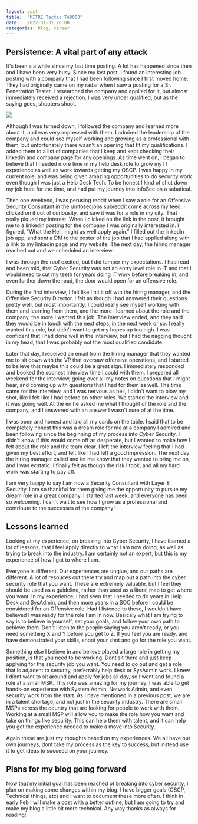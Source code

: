 ```yaml
---
layout: post
title:  "MITRE Tactic TA0003"
date:   2022-01-31 20:00
categories: blog, career
---
```


## Persistence: A vital part of any attack

It's been a a while since my last time posting. A lot has happened since then and I have been very busy. Since my last post, I found an interesting job posting with a company that I had been following since I first moved home. They had originally came on my radar when I saw a posting for a Sr. Penetration Tester. I researched the company and applied for it, but almost immediately received a rejection. I was very under qualified, but as the saying goes, shooters shoot.

<img src="/assets/memes/shooters-shoot.png">

Although I was turned down, I followed the company and learned more about it, and was very impressed with them. I admired the leadership of the company and could see myself working and growing as a professional with them, but unfortunately there wasn't an opening that fit my qualifications. I added them to a list of companies that I keep and kept checking their linkedin and company page for any openings. As time went on, I began to believe that I needed more time in my help desk role to grow my IT experience as well as work towards getting my OSCP. I was happy in my current role, and was being given amazing opportunities to do security work even though I was just a Help Desk Tech. To be honest I kind of shut down my job hunt for the time, and had put my journey into InfoSec on a sabatical.

Then one weekend, I was perusing reddit when I saw a role for an Offensive Security Consultant in the r/infosecjobs subreddit come across my feed. I clicked on it out of curiousity, and saw it was for a role in my city. That really piqued my interest. When I clicked on the link in the post, it brought me to a linkedin posting for the company I was originally interested in. I figured, "What the Hell, might as well apply again." I filled out the linkedin job app, and sent a DM to the poster of the job that I had applied along with a link to my linkedin page and my website. The next day, the hiring manager reached out and we scheduled an interview.

I was through the roof excited, but I did temper my expectations. I had read and been told, that Cyber Security was not an entry level role in IT and that I would need to cut my teeth for years doing IT work before breaking in, and even further down the road, the door would open for an offensive role.

During the first interview, I felt like I hit it off wth the hiring manager, and the Offensive Security Director. I felt as though I had answered their questions pretty well, but most importantly, I could really see myself working with them and learning from them, and the more I learned about the role and the company, the more I wanted this job. The interview ended, and they said they would be in touch with the next steps, in the next week or so. I really wanted this role, but didn't want to get my hopes up too high. I was confident that I had done well in the interview, but I had the nagging thought in my head, that I was probably not the most qualified candidate.

Later that day, I received an email from the hiring manager that they wanted me to sit down with the VP that oversaw offensive operations, and I started to believe that maybe this could be a great sign. I immediately responded and booked the soonest interview time I could with them. I prepared all weekend for the interview, going over all my notes on questions that I might hear, and coming up with questions that I had for them as well. The time came for the interview, and I was nervous as hell, I didn't want to blow my shot, like I felt like I had before on other roles. We started the interview and it was going well. At the en he asked me what I thought of the role and the company, and I answered with an answer I wasn't sure of at the time.

I was open and honest and laid all my cards on the table. I said that to be completely honest this was a dream role for me at a company I admired and been following since the beginning of my process into Cyber Security. I didn't know if this would come off as desperate, but I wanted to make how I felt about the role and the team clear. I left the interview feeling that I had given my best effort, and felt like I had left a good impression. The next day the hiring manager called and let me know that they wanted to bring me on, and I was ecstatic. I finally felt as though the risk I took, and all my hard work was starting to pay off.

I am very happy to say I am now a Security Consultant  with Layer 8 Security. I am so thankful for them giving me the opportunity to pursue my dream role in a great company. I started last week, and everyone has been so welcoming. I can't wait to see how I grow as a professional and contribute to the successes of the company!

## Lessons learned

Looking at my experience, on breaking into Cyber Security, I have learned a lot of lessons, that I feel apply directly to what I am now doing, as well as trying to break into the industry. I am certainly not an expert, but this is my experience of how I got to where I am.

Everyone is different. Our experiences are unqiue, and our paths are different.
A lot of resouces out there try and map out a path into the cyber security role that you want. These are extremely valuable, but I feel they should be used as a guideline, rather than used as a literal map to get where you want.
In my experience, I had seen that I needed to do years in Help Desk and SysAdmin, and then more years in a SOC before I could be considered for an Offensive role. Had I listened to these, I wouldn't have believed I was ready for the role I am in now.
Basicaly what I am trying to say is to believe in yourself, set your goals, and follow your own path to achieve them. Don't listen to the people saying you aren't ready, or you need something X and Y before you get to Z. If you feel you are ready, and have demonstrated your skills, shoot your shot and go for the role you want.

Something else I believe in and believe played a large role in getting my position, is that you need to be working.
Dont sit there and just keep applying for the security job you want. You need to go out and get a role that is adjacent to security, preferrably help desk or SysAdmin work.
I knew I didnt want to sit around and apply for jobs all day, so I went and found a role at a small MSP.
This role was amazing for my journey. I was able to get hands-on experience with System Admin, Network Admin, and even security work from the start.
As I have mentioned in a previous post, we are in a talent shortage, and not just in the security industry. There are small MSPs across the country that are looking for people to work with them. Working at a small MSP will allow you to make the role how you want and take on things like security. This can help them with talent, and it can help you get the experience needed to make a move into Security.

Again these are just my thoughts based on my experiences. We all have our own journeys, dont take my process as the key to success, but instead use it to get ideas to succeed on your journey.


## Plans for my blog going forward

Now that my initial goal has been reached of breaking into cyber security, I plan on making some changes within my blog.
I have bigger goals (OSCP, Technical things, etc) and I want to document these more often.
I think in early Feb I will make a post with a better outline, but I am going to try and make my blog a little bit more technical.
Any way thanks as always for reading!
